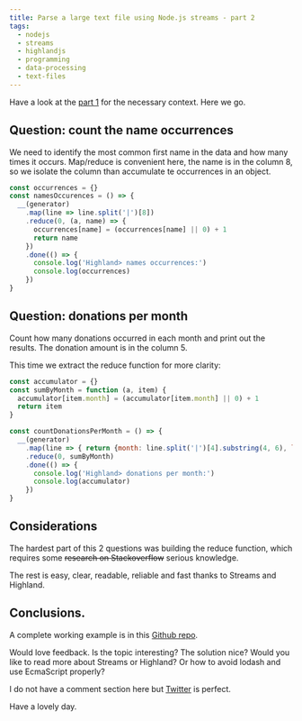```yaml
---
title: Parse a large text file using Node.js streams - part 2
tags:
  - nodejs
  - streams
  - highlandjs
  - programming
  - data-processing
  - text-files
---
```


Have a look at the [part 1](/2019/03/02/parse-large-text-file-with-nodejs-streams) for the necessary context. Here we go.

## Question: count the name occurrences

We need to identify the most common first name in the data and how many times it occurs.
Map/reduce is convenient here, the name is in the column 8, so we isolate the column than accumulate te occurrences in an object. 

```javascript
const occurrences = {}
const namesOccurences = () => {
  __(generator)
    .map(line => line.split('|')[8])
    .reduce(0, (a, name) => {
      occurrences[name] = (occurrences[name] || 0) + 1
      return name
    })
    .done(() => {
      console.log('Highland> names occurrences:')
      console.log(occurrences)
    })
}
```

## Question: donations per month

Count how many donations occurred in each month and print out the results. The donation amount is in the column 5. 

This time we extract the reduce function for more clarity:

```javascript
const accumulator = {}
const sumByMonth = function (a, item) {
  accumulator[item.month] = (accumulator[item.month] || 0) + 1
  return item
}

const countDonationsPerMonth = () => {
  __(generator)
    .map(line => { return {month: line.split('|')[4].substring(4, 6), line: line,}})
    .reduce(0, sumByMonth)
    .done(() => {
      console.log('Highland> donations per month:')
      console.log(accumulator)
    })
}
```

## Considerations

The hardest part of this 2 questions was building the reduce function, which requires some ~~research on Stackoverflow~~ serious knowledge.

The rest is easy, clear, readable, reliable and fast thanks to Streams and Highland. 

## Conclusions. 

A complete working example is in this [Github repo](https://github.com/ildella/learn-tests-brokenthings/blob/master/nodejs/src/exercise-large-text-file-highland.js). 

Would love feedback. 
Is the topic interesting? The solution nice? Would you like to read more about Streams or Highland? Or how to avoid lodash and use EcmaScript properly? 

I do not have a comment section here but [Twitter](https://twitter.com/ildella) is perfect.

Have a lovely day. 
